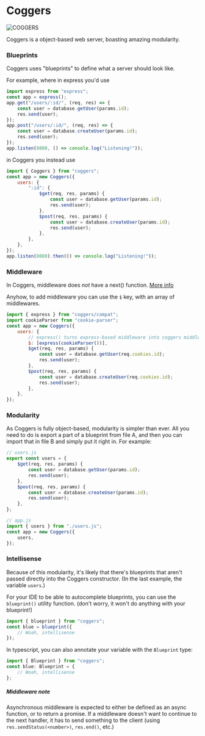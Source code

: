 # Coggers

![COGGERS](https://cdn.betterttv.net/emote/5ab6f0ece1d6391b63498774/3x)

Coggers is a object-based web server, boasting amazing modularity.

### Blueprints

Coggers uses "blueprints" to define what a server should look like.

For example, where in express you'd use

```js
import express from "express";
const app = express();
app.get("/users/:id/", (req, res) => {
	const user = database.getUser(params.id);
	res.send(user);
});
app.post("/users/:id/", (req, res) => {
	const user = database.createUser(params.id);
	res.send(user);
});
app.listen(8080, () => console.log("Listening!"));
```

in Coggers you instead use

```js
import { Coggers } from "coggers";
const app = new Coggers({
	users: {
		":id": {
			$get(req, res, params) {
				const user = database.getUser(params.id);
				res.send(user);
			},
			$post(req, res, params) {
				const user = database.createUser(params.id);
				res.send(user);
			},
		},
	},
});
app.listen(8080).then(() => console.log("Listening!"));
```

### Middleware

In Coggers, middleware does _not_ have a next() function. [More info](#middleware-note)

Anyhow, to add middleware you can use the `$` key, with an array of middlewares.

```js
import { express } from "coggers/compat";
import cookieParser from "cookie-parser";
const app = new Coggers({
	users: {
		// express() turns express-based middleware into coggers middleware.
		$: [express(cookieParser())],
		$get(req, res, params) {
			const user = database.getUser(req.cookies.id);
			res.send(user);
		},
		$post(req, res, params) {
			const user = database.createUser(req.cookies.id);
			res.send(user);
		},
	},
});
```

### Modularity

As Coggers is fully object-based, modularity is simpler than ever. All you need to do is export a part of a blueprint from file A, and then you can import that in file B and simply put it right in. For example:

```js
// users.js
export const users = {
	$get(req, res, params) {
		const user = database.getUser(params.id);
		res.send(user);
	},
	$post(req, res, params) {
		const user = database.createUser(params.id);
		res.send(user);
	},
};
```

```js
// app.js
import { users } from "./users.js";
const app = new Coggers({
	users,
});
```

### Intellisense

Because of this modularity, it's likely that there's blueprints that aren't passed directly into the Coggers constructor. (In the last example, the variable `users`.)

For your IDE to be able to autocomplete blueprints, you can use the `blueprint()` utility function. (don't worry, it won't do anything with your blueprint!)

```js
import { blueprint } from "coggers";
const blue = blueprint({
	// Woah, intellisense
});
```

In typescript, you can also annotate your variable with the `Blueprint` type:

```ts
import { Blueprint } from "coggers";
const blue: Blueprint = {
	// Woah, intellisense
};
```

##### Middleware note

Asynchronous middleware is expected to either be defined as an async function, or to return a promise. If a middleware doesn't want to continue to the next handler, it has to send something to the client (using `res.sendStatus(<number>)`, `res.end()`, etc.)
